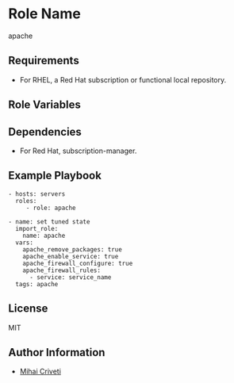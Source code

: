 Role Name
=========

apache

Requirements
------------

- For RHEL, a Red Hat subscription or functional local repository.

Role Variables
--------------


Dependencies
------------

- For Red Hat, subscription-manager.

Example Playbook
----------------

    - hosts: servers
      roles:
         - role: apache

    - name: set tuned state
      import_role:
        name: apache
      vars:
        apache_remove_packages: true
        apache_enable_service: true
        apache_firewall_configure: true
        apache_firewall_rules:
          - service: service_name
      tags: apache

License
-------

MIT

Author Information
------------------

- [Mihai Criveti](https://www.linkedin.com/in/crivetimihai/)
